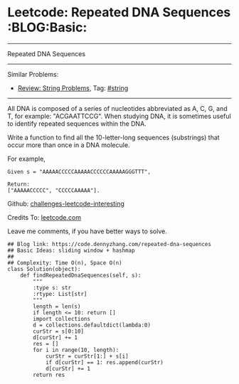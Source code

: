 # Leetcode: Repeated DNA Sequences     :BLOG:Basic:


---

Repeated DNA Sequences  

---

Similar Problems:  
-   [Review: String Problems](https://code.dennyzhang.com/review-string), Tag: [#string](https://code.dennyzhang.com/tag/string)

---

All DNA is composed of a series of nucleotides abbreviated as A, C, G, and T, for example: "ACGAATTCCG". When studying DNA, it is sometimes useful to identify repeated sequences within the DNA.  

Write a function to find all the 10-letter-long sequences (substrings) that occur more than once in a DNA molecule.  

For example,  

    Given s = "AAAAACCCCCAAAAACCCCCCAAAAAGGGTTT",
    
    Return:
    ["AAAAACCCCC", "CCCCCAAAAA"].

Github: [challenges-leetcode-interesting](https://github.com/DennyZhang/challenges-leetcode-interesting/tree/master/repeated-dna-sequences)  

Credits To: [leetcode.com](https://leetcode.com/problems/repeated-dna-sequences/description/)  

Leave me comments, if you have better ways to solve.  

    ## Blog link: https://code.dennyzhang.com/repeated-dna-sequences
    ## Basic Ideas: sliding window + hashmap
    ##
    ## Complexity: Time O(n), Space O(n)
    class Solution(object):
        def findRepeatedDnaSequences(self, s):
            """
            :type s: str
            :rtype: List[str]
            """
            length = len(s)
            if length <= 10: return []
            import collections
            d = collections.defaultdict(lambda:0)
            curStr = s[0:10]
            d[curStr] += 1
            res = []
            for i in range(10, length):
                curStr = curStr[1:] + s[i]
                if d[curStr] == 1: res.append(curStr)
                d[curStr] += 1
            return res